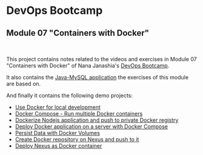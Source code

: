 # DevOps Bootcamp
## Module 07 "Containers with Docker"
<br />

This project contains notes related to the videos and exercises in Module 07 "Containers with Docker" of Nana Janashia's [DevOps Bootcamp](https://www.techworld-with-nana.com/devops-bootcamp).

It also contains the [Java-MySQL application](./bootcamp-java-mysql/) the exercises of this module are based on.

And finally it contains the following demo projects:
- [Use Docker for local development](./demo-projects/1-developing-with-docker/)
- [Docker Compose - Run multiple Docker containers](./demo-projects/2-docker-compose/)
- [Dockerize Nodejs application and push to private Docker registry](./demo-projects/3-dockerfile/)
- [Deploy Docker application on a server with Docker Compose](./demo-projects/4-deploy-docker-application/)
- [Persist Data with Docker Volumes](./demo-projects/5-docker-volumes/)
- [Create Docker repository on Nexus and push to it](./demo-projects/6-nexus-docker-repository/)
- [Deploy Nexus as Docker container](./demo-projects/7-nexus-as-docker-container/)

